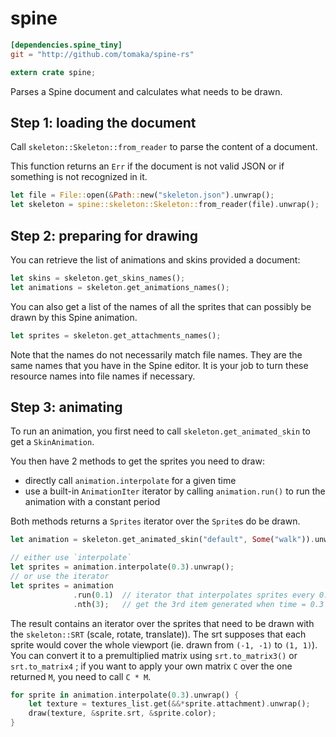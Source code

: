 # spine

```toml
[dependencies.spine_tiny]
git = "http://github.com/tomaka/spine-rs"
```

```rust
extern crate spine;
```

Parses a Spine document and calculates what needs to be drawn.

## Step 1: loading the document

Call `skeleton::Skeleton::from_reader` to parse the content of a document.

This function returns an `Err` if the document is not valid JSON or if something is not
 recognized in it.

```rust
let file = File::open(&Path::new("skeleton.json").unwrap();
let skeleton = spine::skeleton::Skeleton::from_reader(file).unwrap();
```

## Step 2: preparing for drawing

You can retrieve the list of animations and skins provided a document:

```rust
let skins = skeleton.get_skins_names();
let animations = skeleton.get_animations_names();
```

You can also get a list of the names of all the sprites that can possibly be drawn by this
 Spine animation.

```rust
let sprites = skeleton.get_attachments_names();
```

Note that the names do not necessarily match file names. They are the same names that you have in
 the Spine editor. It is your job to turn these resource names into file names if necessary.

## Step 3: animating

To run an animation, you first need to call `skeleton.get_animated_skin` to get a `SkinAnimation`.

You then have 2 methods to get the sprites you need to draw:
- directly call `animation.interpolate` for a given time
- use a built-in `AnimationIter` iterator by calling `animation.run()` to run the animation
with a constant period

Both methods returns a `Sprites` iterator over the `Sprite`s do be drawn.

```rust
let animation = skeleton.get_animated_skin("default", Some("walk")).unwrap();

// either use `interpolate`
let sprites = animation.interpolate(0.3).unwrap();
// or use the iterator
let sprites = animation
              .run(0.1)  // iterator that interpolates sprites every 0.1s
              .nth(3);   // get the 3rd item generated when time = 0.3
```

The result contains an iterator over the sprites that need to be drawn with the `skeleton::SRT`
(scale, rotate, translate)). The srt supposes that each sprite would cover the whole viewport
(ie. drawn from `(-1, -1)` to `(1, 1)`).  You can convert it to a premultiplied matrix using
`srt.to_matrix3()` or `srt.to_matrix4` ; if you want to apply your own matrix `C` over
 the one returned `M`, you need to call `C * M`.

```rust
for sprite in animation.interpolate(0.3).unwrap() {
    let texture = textures_list.get(&&*sprite.attachment).unwrap();
    draw(texture, &sprite.srt, &sprite.color);
}
```
